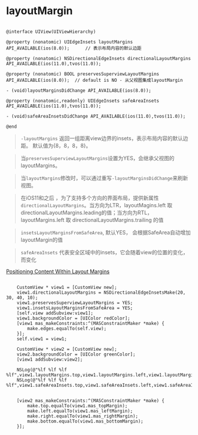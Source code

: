 # layoutMargin 


```objc

@interface UIView(UIViewHierarchy)

@property (nonatomic) UIEdgeInsets layoutMargins API_AVAILABLE(ios(8.0));      // 表示布局内容的默认边距 

@property (nonatomic) NSDirectionalEdgeInsets directionalLayoutMargins API_AVAILABLE(ios(11.0),tvos(11.0));

@property (nonatomic) BOOL preservesSuperviewLayoutMargins API_AVAILABLE(ios(8.0));  // default is NO - 从父视图集成layoutMargin

- (void)layoutMarginsDidChange API_AVAILABLE(ios(8.0));

@property (nonatomic,readonly) UIEdgeInsets safeAreaInsets API_AVAILABLE(ios(11.0),tvos(11.0));

- (void)safeAreaInsetsDidChange API_AVAILABLE(ios(11.0),tvos(11.0));

@end

```

> `-layoutMargins`  返回一组距离view边界的insets，表示布局内容的默认边距。 默认值为{8，8，8，8}。

> 当`preservesSuperviewLayoutMargins`设置为YES，会继承父视图的layoutMargins。 

> 当`layoutMargins`修改时，可以通过重写`-layoutMarginsDidChange`来刷新视图。

>  在iOS11和之后 ，为了支持多个方向的界面布局，提供新属性`directionalLayoutMargins`。当方向为LTR，layoutMagins.left 取 directionalLayoutMargins.leading的值；当方向为RTL，layoutMargins.left 取 directionalLayoutMargins.trailing 的值

> `insetsLayoutMarginsFromSafeArea`, 默认YES， 会根据SafeArea自动增加layoutMargin的值

> `safeAreaInsets` 代表安全区域中的insets，它会随着view的位置的变化，而变化









[Positioning Content Within Layout Margins][1]


[1]: https://developer.apple.com/documentation/uikit/uiview/positioning_content_within_layout_margins?language=objc








``` objc
  
    CustomView * view1 = [CustomView new];
    view1.directionalLayoutMargins = NSDirectionalEdgeInsetsMake(20, 30, 40, 10);
    view1.preservesSuperviewLayoutMargins = YES;
    view1.insetsLayoutMarginsFromSafeArea = YES;
    [self.view addSubview:view1];
    view1.backgroundColor = [UIColor redColor];
    [view1 mas_makeConstraints:^(MASConstraintMaker *make) {
        make.edges.equalTo(self.view);
    }];
    self.view1 = view1;
    
    CustomView * view2 = [CustomView new];
    view2.backgroundColor = [UIColor greenColor];
    [view1 addSubview:view2];
    
    NSLog(@"%lf %lf %lf %lf",view1.layoutMargins.top,view1.layoutMargins.left,view1.layoutMargins.bottom,view1.layoutMargins.right);
    NSLog(@"%lf %lf %lf %lf",view1.safeAreaInsets.top,view1.safeAreaInsets.left,view1.safeAreaInsets.bottom,view1.safeAreaInsets.right);


    [view2 mas_makeConstraints:^(MASConstraintMaker *make) {
        make.top.equalTo(view1.mas_topMargin);
        make.left.equalTo(view1.mas_leftMargin);
        make.right.equalTo(view1.mas_rightMargin);
        make.bottom.equalTo(view1.mas_bottomMargin);
    }];

```